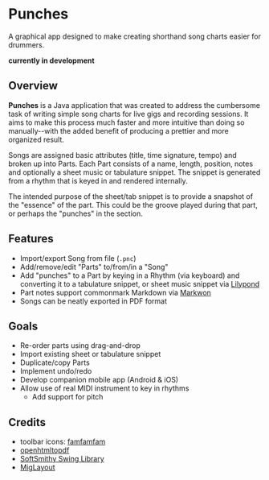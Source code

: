 # Punches

A graphical app designed to make creating shorthand song charts easier for drummers.

**__currently in development__**

## Overview

**Punches** is a Java application that was created to address the cumbersome task of writing simple song charts for live gigs and recording sessions. It aims to make this process much faster and more intuitive than doing so manually--with the added benefit of producing a prettier and more organized result.

Songs are assigned basic attributes (title, time signature, tempo) and broken up into Parts. Each Part consists of a name, length, position, notes and optionally a sheet music or tabulature snippet. The snippet is generated from a rhythm that is keyed in and rendered internally.

The intended purpose of the sheet/tab snippet is to provide a snapshot of the "essence" of the part. This could be the groove played during that part, or perhaps the "punches" in the section.

## Features

- Import/export Song from file (`.pnc`)
- Add/remove/edit "Parts" to/from/in a "Song"
- Add "punches" to a Part by keying in a Rhythm (via keyboard) and converting it to a tabulature snippet, or sheet music snippet via [Lilypond](https://lilypond.org/)
- Part notes support commonmark Markdown via [Markwon](https://noties.io/Markwon/)
- Songs can be neatly exported in PDF format

## Goals

- Re-order parts using drag-and-drop
- Import existing sheet or tabulature snippet
- Duplicate/copy Parts
- Implement undo/redo
- Develop companion mobile app (Android & iOS)
- Allow use of real MIDI instrument to key in rhythms
  - Add support for pitch

## Credits

- toolbar icons: [famfamfam](http://www.famfamfam.com/lab/icons/)
- [openhtmltopdf](https://github.com/danfickle/openhtmltopdf)
- [SoftSmithy Swing Library](https://www.softsmithy.org/)
- [MigLayout](https://miglayout.com/)


